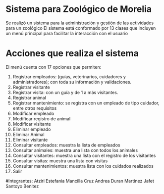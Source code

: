 
# Sistema para Zoológico de Morelia
Se realizó un sistema para la administración y gestión de las actividades para un zoológico
El sistema está conformado por 13 clases que incluyen un menú principal para facilitar la interacción con el usuario
# Acciones que realiza el sistema
El menú cuenta con 17 opciones que permiten:
1) Registrar empleados: (guías, veterinarios, cuidadores y administradores); con toda su información y validaciones.
2) Registrar visitante
3) Registrar visita: con un guía y de 1 a más visitantes.
4)  Registrar animal
5)  Registrar mantenimiento: se registra con un empleado de tipo cuidador, entre otros requisitos
6)  Modificar empleado
7)  Modificar registro de animal
8)  Modificar visitante
9)  Eliminar empleado
10) Eliminar Animal
11) Eliminar visitante
12) Consultar empleados: muestra la lista de empleados
13) Consultar animales: muestra una lista con todos los animales
14) Consultar visitantes: muestra una lista con el registro de los visitantes
15) Consultar visitas: muestra una lista con visitas
16) Consultar mantenimientos: muestra lista con los cuidados realizados
0) Salir

#Integrantes:
Atziri Estefania Mancilla Cruz
Andrea Duran Martinez
Jafet Santoyo Benitez
